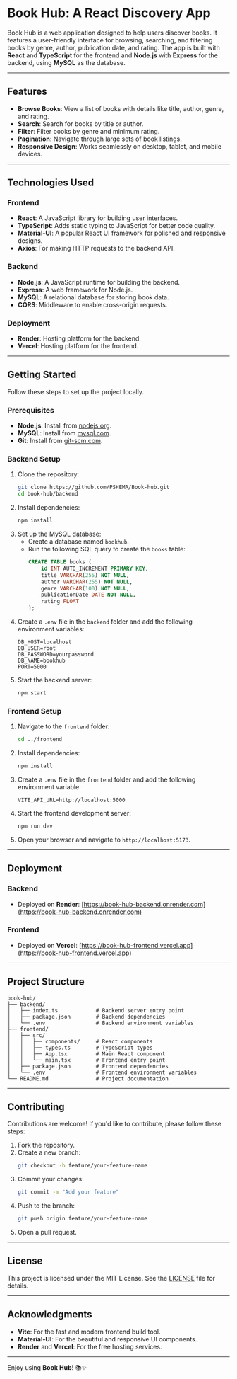 # **Book Hub: A React Discovery App**

Book Hub is a web application designed to help users discover books. It features a user-friendly interface for browsing, searching, and filtering books by genre, author, publication date, and rating. The app is built with **React** and **TypeScript** for the frontend and **Node.js** with **Express** for the backend, using **MySQL** as the database.

---

## **Features**
- **Browse Books**: View a list of books with details like title, author, genre, and rating.
- **Search**: Search for books by title or author.
- **Filter**: Filter books by genre and minimum rating.
- **Pagination**: Navigate through large sets of book listings.
- **Responsive Design**: Works seamlessly on desktop, tablet, and mobile devices.

---

## **Technologies Used**
### **Frontend**
- **React**: A JavaScript library for building user interfaces.
- **TypeScript**: Adds static typing to JavaScript for better code quality.
- **Material-UI**: A popular React UI framework for polished and responsive designs.
- **Axios**: For making HTTP requests to the backend API.

### **Backend**
- **Node.js**: A JavaScript runtime for building the backend.
- **Express**: A web framework for Node.js.
- **MySQL**: A relational database for storing book data.
- **CORS**: Middleware to enable cross-origin requests.

### **Deployment**
- **Render**: Hosting platform for the backend.
- **Vercel**: Hosting platform for the frontend.

---

## **Getting Started**
Follow these steps to set up the project locally.

### **Prerequisites**
- **Node.js**: Install from [nodejs.org](https://nodejs.org/).
- **MySQL**: Install from [mysql.com](https://www.mysql.com/).
- **Git**: Install from [git-scm.com](https://git-scm.com/).

### **Backend Setup**
1. Clone the repository:
   ```bash
   git clone https://github.com/PSHEMA/Book-hub.git
   cd book-hub/backend
   ```
2. Install dependencies:
   ```bash
   npm install
   ```
3. Set up the MySQL database:
   - Create a database named `bookhub`.
   - Run the following SQL query to create the `books` table:
     ```sql
     CREATE TABLE books (
         id INT AUTO_INCREMENT PRIMARY KEY,
         title VARCHAR(255) NOT NULL,
         author VARCHAR(255) NOT NULL,
         genre VARCHAR(100) NOT NULL,
         publicationDate DATE NOT NULL,
         rating FLOAT
     );
     ```
4. Create a `.env` file in the `backend` folder and add the following environment variables:
   ```
   DB_HOST=localhost
   DB_USER=root
   DB_PASSWORD=yourpassword
   DB_NAME=bookhub
   PORT=5000
   ```
5. Start the backend server:
   ```bash
   npm start
   ```

### **Frontend Setup**
1. Navigate to the `frontend` folder:
   ```bash
   cd ../frontend
   ```
2. Install dependencies:
   ```bash
   npm install
   ```
3. Create a `.env` file in the `frontend` folder and add the following environment variable:
   ```
   VITE_API_URL=http://localhost:5000
   ```
4. Start the frontend development server:
   ```bash
   npm run dev
   ```
5. Open your browser and navigate to `http://localhost:5173`.

---

## **Deployment**
### **Backend**
- Deployed on **Render**: [https://book-hub-backend.onrender.com](https://book-hub-backend.onrender.com)

### **Frontend**
- Deployed on **Vercel**: [https://book-hub-frontend.vercel.app](https://book-hub-frontend.vercel.app)

---

## **Project Structure**
```
book-hub/
├── backend/
│   ├── index.ts            # Backend server entry point
│   ├── package.json        # Backend dependencies
│   └── .env                # Backend environment variables
├── frontend/
│   ├── src/
│   │   ├── components/     # React components
│   │   ├── types.ts        # TypeScript types
│   │   ├── App.tsx         # Main React component
│   │   └── main.tsx        # Frontend entry point
│   ├── package.json        # Frontend dependencies
│   └── .env                # Frontend environment variables
└── README.md               # Project documentation
```

---

## **Contributing**
Contributions are welcome! If you'd like to contribute, please follow these steps:
1. Fork the repository.
2. Create a new branch:
   ```bash
   git checkout -b feature/your-feature-name
   ```
3. Commit your changes:
   ```bash
   git commit -m "Add your feature"
   ```
4. Push to the branch:
   ```bash
   git push origin feature/your-feature-name
   ```
5. Open a pull request.

---

## **License**
This project is licensed under the MIT License. See the [LICENSE](LICENSE) file for details.

---

## **Acknowledgments**
- **Vite**: For the fast and modern frontend build tool.
- **Material-UI**: For the beautiful and responsive UI components.
- **Render** and **Vercel**: For the free hosting services.

---

Enjoy using **Book Hub**! 📚✨